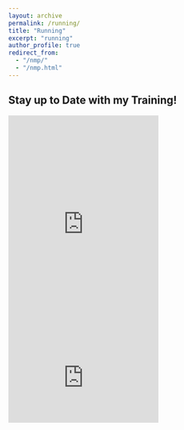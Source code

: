 ```yaml
---
layout: archive
permalink: /running/
title: "Running"
excerpt: "running"
author_profile: true
redirect_from: 
  - "/nmp/"
  - "/nmp.html"
---
```




## Stay up to Date with my Training!

<iframe height='454' width='300' frameborder='0' allowtransparency='true' scrolling='no' src='https://www.strava.com/athletes/18492350/latest-rides/3ed9fe72d7a84a9d2a4756ae3261d03783dbca23'></iframe>

<br>
<iframe height='160' width='300' frameborder='0' allowtransparency='true' scrolling='no' src='https://www.strava.com/athletes/18492350/activity-summary/3ed9fe72d7a84a9d2a4756ae3261d03783dbca23'></iframe>
